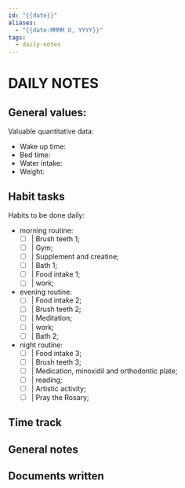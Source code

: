 ```yaml
---
id: "{{date}}"
aliases:
  - "{{date:MMMM D, YYYY}}"
tags:
  - daily-notes
---
```


# DAILY NOTES

## General values:

Valuable quantitative data:

- Wake up time:
- Bed time:
- Water intake:
- Weight:

## Habit tasks

Habits to be done daily:

- morning routine:
  - [ ] | Brush teeth 1;
  - [ ] | Gym;
  - [ ] | Supplement and creatine;
  - [ ] | Bath 1;
  - [ ] | Food intake 1;
  - [ ] | work;
- evening routine:
  - [ ] | Food intake 2;
  - [ ] | Brush teeth 2;
  - [ ] | Meditation;
  - [ ] | work;
  - [ ] | Bath 2;
- night routine:
  - [ ] | Food intake 3;
  - [ ] | Brush teeth 3;
  - [ ] | Medication, minoxidil and orthodontic plate;
  - [ ] | reading;
  - [ ] | Artistic activity;
  - [ ] | Pray the Rosary;

## Time track


## General notes


## Documents written
